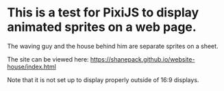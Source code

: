 # This is a test for PixiJS to display animated sprites on a web page.

The waving guy and the house behind him are separate sprites on a sheet.

The site can be viewed here: https://shanepack.github.io/website-house/index.html

Note that it is not set up to display properly outside of 16:9 displays.
